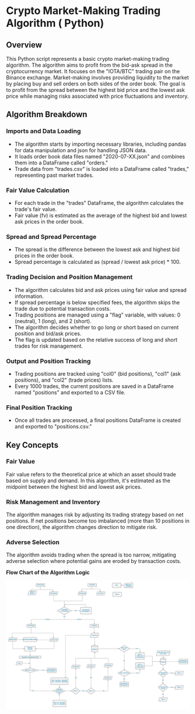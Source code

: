 # Crypto Market-Making Trading Algorithm ( Python)

## Overview

This Python script represents a basic crypto market-making trading algorithm. The algorithm aims to profit from the bid-ask spread in the cryptocurrency market. It focuses on the "IOTA/BTC" trading pair on the Binance exchange. Market-making involves providing liquidity to the market by placing buy and sell orders on both sides of the order book. The goal is to profit from the spread between the highest bid price and the lowest ask price while managing risks associated with price fluctuations and inventory.

## Algorithm Breakdown

### Imports and Data Loading

- The algorithm starts by importing necessary libraries, including pandas for data manipulation and json for handling JSON data.
- It loads order book data files named "2020-07-XX.json" and combines them into a DataFrame called "orders."
- Trade data from "trades.csv" is loaded into a DataFrame called "trades," representing past market trades.

### Fair Value Calculation

- For each trade in the "trades" DataFrame, the algorithm calculates the trade's fair value.
- Fair value (fv) is estimated as the average of the highest bid and lowest ask prices in the order book.

### Spread and Spread Percentage

- The spread is the difference between the lowest ask and highest bid prices in the order book.
- Spread percentage is calculated as (spread / lowest ask price) * 100.

### Trading Decision and Position Management

- The algorithm calculates bid and ask prices using fair value and spread information.
- If spread percentage is below specified fees, the algorithm skips the trade due to potential transaction costs.
- Trading positions are managed using a "flag" variable, with values: 0 (neutral), 1 (long), and 2 (short).
- The algorithm decides whether to go long or short based on current position and bid/ask prices.
- The flag is updated based on the relative success of long and short trades for risk management.

### Output and Position Tracking

- Trading positions are tracked using "col0" (bid positions), "col1" (ask positions), and "col2" (trade prices) lists.
- Every 1000 trades, the current positions are saved in a DataFrame named "positions" and exported to a CSV file.

### Final Position Tracking

- Once all trades are processed, a final positions DataFrame is created and exported to "positions.csv."

## Key Concepts

### Fair Value

Fair value refers to the theoretical price at which an asset should trade based on supply and demand. In this algorithm, it's estimated as the midpoint between the highest bid and lowest ask prices.

### Risk Management and Inventory

The algorithm manages risk by adjusting its trading strategy based on net positions. If net positions become too imbalanced (more than 10 positions in one direction), the algorithm changes direction to mitigate risk.

### Adverse Selection

The algorithm avoids trading when the spread is too narrow, mitigating adverse selection where potential gains are eroded by transaction costs.


**Flow Chart of the Algorithm Logic**

![](MMFlow.jpeg)

